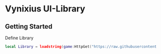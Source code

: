 # Vynixius UI-Library

## Getting Started

Define Library

```lua
local Library = loadstring(game:HttpGet("https://raw.githubusercontent.com/RegularVynixu/UI-Libraries/main/Vynixius/Source.lua"))()
```

